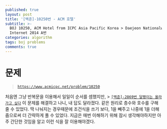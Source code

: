 ```yaml
---
published: true
layout: post
title: '[백준]-10250번 - ACM 호텔'
subtitle: >-
  BOJ 10250, ACM Hotel from ICPC Asia Pacific Korea > Daejeon Nationalwide
  Internet 2014 A번
categories: algorithm
tags: boj problems
comments: true
---
```

# 문제
> [`https://www.acmicpc.net/problem/10250`](https://www.acmicpc.net/problem/10250)

처음엔 그냥 반복문을 이용해서 일일이 순서를 셈했지만, > [`[백준]-2869번 달팽이는 올라가고 싶다`](https://sundongkim-dev.github.io/algorithm/2020/10/26/algorithm-BOJ-snail/) 이 문제를 해결하고 나니, 내 답도 달라졌다. 같은 원리로 층수와 호수를 구해줄 수 있었다. 딱 나눠지는 경우때문에 조건식을 쓰기 보다, 1을 빼주고 나중에 1을 더해줌으로써 더 간략하게 풀 수 있었다. 지금은 매번 이해하기 위해 잠시 생각해야하지만 아주 간단한 것임을 알고 이런 식을 잘 이용해야겠다.
<script src="https://gist.github.com/sundongkim-dev/f38b9b295837a8c8ae08a14d8fa65b70.js"></script>
